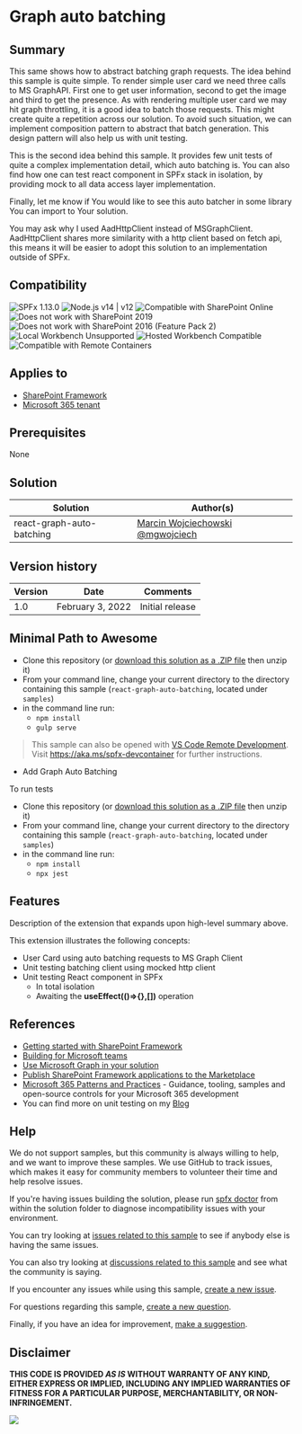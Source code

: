 # Graph auto batching

## Summary

This same shows how to abstract batching graph requests. The idea behind this sample is quite simple. To render simple user card we need three calls to MS GraphAPI.
First one to get user information, second to get the image and third to get the presence. As with rendering multiple user card we may hit graph throttling, 
it is a good idea to batch those requests. This might create quite a repetition across our solution.
To avoid such situation, we can implement composition pattern to abstract that batch generation. This design pattern will also help us with unit testing.

This is the second idea behind this sample. It provides few unit tests of quite a complex implementation detail, which auto batching is.
You can also find how one can test react component in SPFx stack in isolation, by providing mock to all data access layer implementation.

Finally, let me know if You would like to see this auto batcher in some library You can import to Your solution.

You may ask why I used AadHttpClient instead of MSGraphClient. AadHttpClient shares more similarity with a http client based on fetch api, this means it will be easier to adopt this solution to an implementation outside of SPFx. 


## Compatibility

![SPFx 1.13.0](https://img.shields.io/badge/SPFx-1.13.0-green.svg)
![Node.js v14 | v12](https://img.shields.io/badge/Node.js-v14%20%7C%20v12-green.svg) 
![Compatible with SharePoint Online](https://img.shields.io/badge/SharePoint%20Online-Compatible-green.svg)
![Does not work with SharePoint 2019](https://img.shields.io/badge/SharePoint%20Server%202019-Incompatible-red.svg "SharePoint Server 2019 requires SPFx 1.4.1 or lower")
![Does not work with SharePoint 2016 (Feature Pack 2)](https://img.shields.io/badge/SharePoint%20Server%202016%20(Feature%20Pack%202)-Incompatible-red.svg "SharePoint Server 2016 Feature Pack 2 requires SPFx 1.1")
![Local Workbench Unsupported](https://img.shields.io/badge/Local%20Workbench-Unsupported-red.svg "Local workbench is no longer available as of SPFx 1.13 and above")
![Hosted Workbench Compatible](https://img.shields.io/badge/Hosted%20Workbench-Compatible-green.svg)
![Compatible with Remote Containers](https://img.shields.io/badge/Remote%20Containers-Compatible-green.svg)


## Applies to

- [SharePoint Framework](https://aka.ms/spfx)
- [Microsoft 365 tenant](https://docs.microsoft.com/en-us/sharepoint/dev/spfx/set-up-your-developer-tenant)

## Prerequisites

None

## Solution

Solution|Author(s)
--------|---------
react-graph-auto-batching | [Marcin Wojciechowski](https://github.com/mgwojciech) [@mgwojciech](https://twitter.com/mgwojciech)

## Version history

Version|Date|Comments
-------|----|--------
1.0|February 3, 2022|Initial release

## Minimal Path to Awesome

* Clone this repository (or [download this solution as a .ZIP file](https://pnp.github.io/download-partial/?url=https://github.com/pnp/sp-dev-fx-webparts/tree/main/samples/react-graph-auto-batching) then unzip it)
* From your command line, change your current directory to the directory containing this sample (`react-graph-auto-batching`, located under `samples`)
* in the command line run:
  * `npm install`
  * `gulp serve`

>  This sample can also be opened with [VS Code Remote Development](https://code.visualstudio.com/docs/remote/remote-overview). Visit https://aka.ms/spfx-devcontainer for further instructions.

- Add Graph Auto Batching

To run tests
* Clone this repository (or [download this solution as a .ZIP file](https://pnp.github.io/download-partial/?url=https://github.com/pnp/sp-dev-fx-webparts/tree/main/samples/react-graph-auto-batching) then unzip it)
* From your command line, change your current directory to the directory containing this sample (`react-graph-auto-batching`, located under `samples`)
* in the command line run:
  * `npm install`
  * `npx jest`

## Features

Description of the extension that expands upon high-level summary above.

This extension illustrates the following concepts:

- User Card using auto batching requests to MS Graph Client
- Unit testing batching client using mocked http client 
- Unit testing React component in SPFx 
  - In total isolation
  - Awaiting the **useEffect(()=>{},[])** operation

## References

- [Getting started with SharePoint Framework](https://docs.microsoft.com/en-us/sharepoint/dev/spfx/set-up-your-developer-tenant)
- [Building for Microsoft teams](https://docs.microsoft.com/en-us/sharepoint/dev/spfx/build-for-teams-overview)
- [Use Microsoft Graph in your solution](https://docs.microsoft.com/en-us/sharepoint/dev/spfx/web-parts/get-started/using-microsoft-graph-apis)
- [Publish SharePoint Framework applications to the Marketplace](https://docs.microsoft.com/en-us/sharepoint/dev/spfx/publish-to-marketplace-overview)
- [Microsoft 365 Patterns and Practices](https://aka.ms/m365pnp) - Guidance, tooling, samples and open-source controls for your Microsoft 365 development
- You can find more on unit testing on my [Blog](https://mgwdevcom.wordpress.com)


## Help


We do not support samples, but this community is always willing to help, and we want to improve these samples. We use GitHub to track issues, which makes it easy for  community members to volunteer their time and help resolve issues.

If you're having issues building the solution, please run [spfx doctor](https://pnp.github.io/cli-microsoft365/cmd/spfx/spfx-doctor/) from within the solution folder to diagnose incompatibility issues with your environment.

You can try looking at [issues related to this sample](https://github.com/pnp/sp-dev-fx-webparts/issues?q=label%3A%22sample%3A%20react-graph-auto-batching%22) to see if anybody else is having the same issues.

You can also try looking at [discussions related to this sample](https://github.com/pnp/sp-dev-fx-webparts/discussions?discussions_q=react-graph-auto-batching) and see what the community is saying.

If you encounter any issues while using this sample, [create a new issue](https://github.com/pnp/sp-dev-fx-webparts/issues/new?assignees=&labels=Needs%3A+Triage+%3Amag%3A%2Ctype%3Abug-suspected%2Csample%3A%20react-graph-auto-batching&template=bug-report.yml&sample=react-graph-auto-batching&authors=@mgwojciech&title=react-graph-auto-batching%20-%20).

For questions regarding this sample, [create a new question](https://github.com/pnp/sp-dev-fx-webparts/issues/new?assignees=&labels=Needs%3A+Triage+%3Amag%3A%2Ctype%3Aquestion%2Csample%3A%20react-graph-auto-batching&template=question.yml&sample=react-graph-auto-batching&authors=@mgwojciech&title=react-graph-auto-batching%20-%20).

Finally, if you have an idea for improvement, [make a suggestion](https://github.com/pnp/sp-dev-fx-webparts/issues/new?assignees=&labels=Needs%3A+Triage+%3Amag%3A%2Ctype%3Aenhancement%2Csample%3A%20react-graph-auto-batching&template=suggestion.yml&sample=react-graph-auto-batching&authors=@mgwojciech&title=react-graph-auto-batching%20-%20).


## Disclaimer

**THIS CODE IS PROVIDED *AS IS* WITHOUT WARRANTY OF ANY KIND, EITHER EXPRESS OR IMPLIED, INCLUDING ANY IMPLIED WARRANTIES OF FITNESS FOR A PARTICULAR PURPOSE, MERCHANTABILITY, OR NON-INFRINGEMENT.**


<img src="https://pnptelemetry.azurewebsites.net/sp-dev-fx-webparts/samples/react-graph-auto-batching" />
